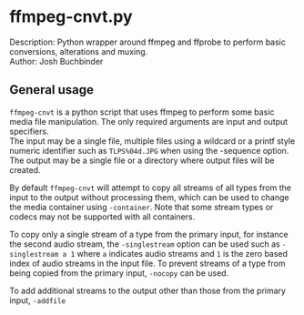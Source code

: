 # ffmpeg-cnvt.py  

Description: Python wrapper around ffmpeg and ffprobe to perform basic conversions, alterations and muxing.  
Author: Josh Buchbinder  

## General usage

`ffmpeg-cnvt` is a python script that uses ffmpeg to perform some basic media file manipulation.
The only required arguments are input and output specifiers.  
The input may be a single file,
multiple files using a wildcard or a printf style numeric identifier such as `TLPS%04d.JPG`
when using the -sequence option.  
The output may be a single file or a directory where output files will be created.  

By default `ffmpeg-cnvt` will attempt to copy all streams of all types from the input to the output without
processing them, which can be used to change the media container using `-container`.
Note that some stream types or codecs may not be supported with all containers.  

To copy only a single stream of a type from the primary input, for instance the second audio stream, the `-singlestream` 
option can be used such as `-singlestream a 1` where `a` indicates audio streams and `1` is 
the zero based index of audio streams in the input file.  To prevent streams of 
a type from being copied from the primary input, `-nocopy` can be used.  

To add additional streams to the output other than those from the primary input, `-addfile`  

